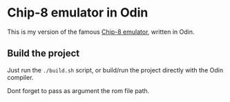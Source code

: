 # Chip-8 emulator in Odin

This is my version of the famous [Chip-8 emulator](https://fr.wikipedia.org/wiki/CHIP-8), written in Odin.

## Build the project

Just run the `./build.sh` script, or build/run the project directly with the Odin compiler.

Dont forget to pass as argument the rom file path.